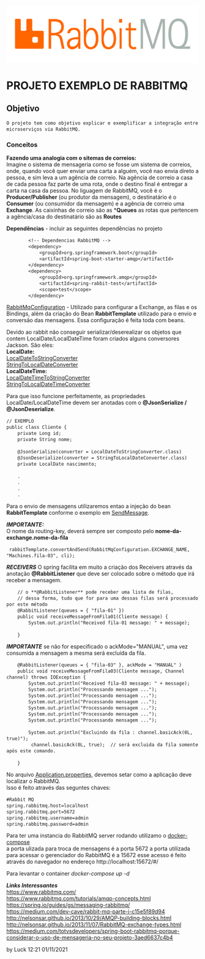 <center><img src="./images/rabbitmq_logo.png"></center>  


# PROJETO EXEMPLO DE RABBITMQ

## Objetivo
    O projeto tem como objetivo explicar e exemplificar a integração entre microserviços via RabbitMQ.

### Conceitos   
**Fazendo uma analogia com o sitemas de correios:**   
    Imagine o sistema de mensageria como se fosse um sistema de correios, onde, quando você quer enviar uma carta a alguém, você nao envia direto a pessoa, e sim leva a um agência de correio. Na agência de correio a casa de cada pessoa faz parte de uma rota, onde o destino final é entregar a carta na casa da pessoa.
    No liguagem de RabbitMQ, você é o **Producer/Publisher** (ou produtor da mensagem), o destinatário é o **Consumer** (ou consumidor da mensagem) e a agência de correio uma **Exchange**.
    As caixinhas de correio são as ***Queues** as rotas que pertencem a agência/casa do destinatário são as **Routes**


**Dependências** - incluir as seguintes dependências no projeto   
```
		<!-- Dependencias RabbitMQ -->
		<dependency>
			<groupId>org.springframework.boot</groupId>
			<artifactId>spring-boot-starter-amqp</artifactId>
		</dependency>
		<dependency>
			<groupId>org.springframework.amqp</groupId>
			<artifactId>spring-rabbit-test</artifactId>
			<scope>test</scope>
		</dependency>
```

[RabbitMqConfiguration](./src/main/java/com/example/demo/config/RabbitMqConfiguration.java) - Utilizado para configurar a Exchange, as filas e os Bindings, além da criação do Bean **RabbitTemplate** utilizado para o envio e conversão das mensagens.
Essa configuração é feita toda com beans. 

Devido ao rabbit não conseguir serializar/deserealizar os objetos que contem LocalDate/LocalDateTime foram criados alguns conversores Jackson. São eles:   
**LocalDate:**   
[LocalDateToStringConverter](./src/main/java/com/example/demo/config/jackson/LocalDateToStringConverter.java)   
[StringToLocalDateConverter](./src/main/java/com/example/demo/config/jackson/StringToLocalDateConverter.java)   
**LocalDateTime:**   
[LocalDateTimeToStringConverter](./src/main/java/com/example/demo/config/jackson/LocalDateTimeToStringConverter.java)      
[StringToLocalDateTimeConverter](./src/main/java/com/example/demo/config/jackson/StringToLocalDateTimeConverter.java)       

Para que isso funcione perfeitamente, as propriedades LocalDate/LocalDateTime devem ser anotadas com o **@JsonSerialize / @JsonDeserialize**.
```
// EXEMPLO
public class Cliente {
    private Long id;
    private String nome;

    @JsonSerialize(converter = LocalDateToStringConverter.class)
    @JsonDeserialize(converter = StringToLocalDateConverter.class)
    private LocalDate nascimento;

    .
    .
    .
    .
```

Para o envio de mensagens utilizaremos entao a injeção do bean **RabbitTemplate** conforme o exemplo em [SendMessage](./src/main/java/com/example/demo/services/SendMessage.java). 

***IMPORTANTE:***    
O nome da routing-key, deverá sempre ser composto pelo **nome-da-exchange.nome-da-fila**   
```
 rabbitTemplate.convertAndSend(RabbitMqConfiguration.EXCHANGE_NAME, "Machines.fila-03", cli);
````


***RECEIVERS***
O spring facilita em muito a criação dos Receivers através da anotação **@RabbitListener** que deve ser colocado sobre o método que irá receber a mensagem.
```
    // o **@RabbitListener** pode receber uma lista de filas, 
    // dessa forma, tudo que for para uma dessas filas será processado por este método
    @RabbitListener(queues = { "fila-01" })
    public void receiveMessageFromFila01(Cliente message) {
        System.out.println("Received fila-01 message: " + message);
        
    }
``` 
***IMPORTANTE***  se não for especificado o ackMode="MANUAL", uma vez consumida a mensagem a mesma será excluída da fila.

```
    @RabbitListener(queues = { "fila-03" }, ackMode = "MANUAL" )
    public void receiveMessageFromFila03(Cliente message, Channel channel) throws IOException {
        System.out.println("Received fila-03 message: " + message);
        System.out.println("Processando mensagem ...");
        System.out.println("Processando mensagem ...");
        System.out.println("Processando mensagem ...");
        System.out.println("Processando mensagem ...");
        System.out.println("Processando mensagem ...");
        System.out.println("Processando mensagem ...");
        
        System.out.println("Excluindo da fila : channel.basicAck(0L, true)");
         channel.basicAck(0L, true);  // será excluida da fila somente após este comando.
         
    }
```

No arquivo [Application.properties](./src/main/resources/application.properties), devemos setar como a aplicação deve localizar o RabbitMQ.   
Isso é feito através das seguntes chaves:    

```
#Rabbit MQ
spring.rabbitmq.host=localhost
spring.rabbitmq.port=5672
spring.rabbitmq.username=admin
spring.rabbitmq.password=admin
```

Para ter uma instancia do RabbitMQ server rodando utilizamo o [docker-compose](./docker-compose.yml)    
a porta ulizada para troca de mensagens é a porta 5672
a porta utilizada para acessar o gerenciador do RabbitMQ é a 15672
esse acesso é feito através do navegador no endereço http://localhost:15672/#/

Para levantar o container _docker-compose up -d_


***Links Interessantes***   
https://www.rabbitmq.com/   
https://www.rabbitmq.com/tutorials/amqp-concepts.html   
https://spring.io/guides/gs/messaging-rabbitmq/   
https://medium.com/dev-cave/rabbit-mq-parte-i-c15e5f89d94   
http://nelsonsar.github.io/2013/10/29/AMQP-building-blocks.html   
http://nelsonsar.github.io/2013/11/07/RabbitMQ-exchange-types.html   
https://medium.com/totvsdevelopers/spring-boot-rabbitmq-porque-considerar-o-uso-de-mensageria-no-seu-projeto-3aed6637c4b4   


by Luck 
        12:21 01/11/2021
